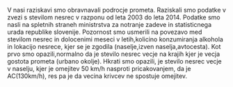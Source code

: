


V nasi raziskavi smo obravnavali podrocje prometa.
Raziskali smo podatke v zvezi s stevilom nesrec v 
razponu od leta 2003 do leta 2014. Podatke smo
nasli na spletnih straneh ministrstva za notranje zadeve 
in statisticnega urada republike slovenije.
 Pozornost smo usmerili na povezavo med stevilom nesrec
in dolocenimi meseci v letih,kolicino konzumiranja alkohola
in lokacijo nesrece, kjer se je zgodila (naselje,izven naselja,avtocesta).
 Kot prvo smo opazili,normalno da je stevilo nesrec vecje na krajih kjer je
vecja gostota prometa (urbano okolje). Hkrati smo opazili, je stevilo nesrec 
vecje v naselju, kjer je omejitev 50 km/h nasproti pricakovanjem, da je AC(130km/h),
res pa je da vecina krivcev ne spostuje omejitev. 